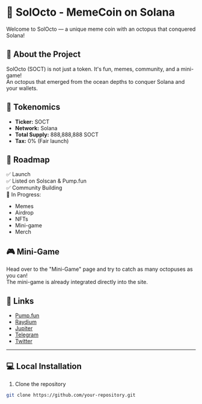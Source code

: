 # 🐙 SolOcto - MemeCoin on Solana

Welcome to SolOcto — a unique meme coin with an octopus that conquered Solana!

## 📜 About the Project

SolOcto (SOCT) is not just a token. It's fun, memes, community, and a mini-game!  
An octopus that emerged from the ocean depths to conquer Solana and your wallets.

## 💎 Tokenomics

- **Ticker:** SOCT  
- **Network:** Solana  
- **Total Supply:** 888,888,888 SOCT  
- **Tax:** 0% (Fair launch)

## 🚩 Roadmap

✅ Launch  
✅ Listed on Solscan & Pump.fun  
✅ Community Building  
🚧 In Progress:  
- Memes  
- Airdrop  
- NFTs  
- Mini-game  
- Merch  

## 🎮 Mini-Game

Head over to the "Mini-Game" page and try to catch as many octopuses as you can!  
The mini-game is already integrated directly into the site.

## 📱 Links

- [Pump.fun](https://pump.fun)  
- [Raydium](https://raydium.io)  
- [Jupiter](https://jup.ag)  
- [Telegram](https://t.me/SoctProject)  
- [Twitter](https://x.com/SolOctop)

---

## 💻 Local Installation

1. Clone the repository  
```bash
git clone https://github.com/your-repository.git
